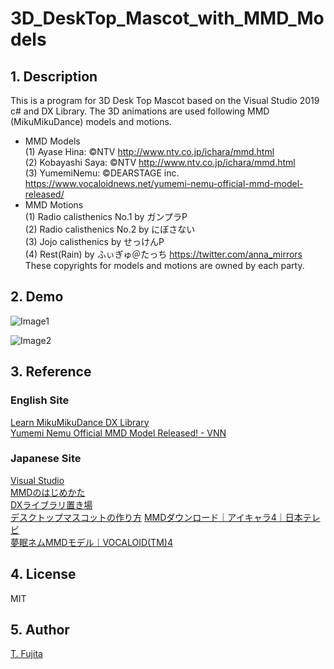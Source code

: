 # 3D_DeskTop_Mascot_with_MMD_Models
## 1. Description
This is a program for 3D Desk Top Mascot based on the Visual Studio 2019 c# and DX Library. The 3D animations are used following MMD (MikuMikuDance) models and motions.  
- MMD Models  
(1) Ayase Hina: ©NTV http://www.ntv.co.jp/ichara/mmd.html  
(2) Kobayashi Saya: ©NTV http://www.ntv.co.jp/ichara/mmd.html  
(3) YumemiNemu: ©DEARSTAGE inc. https://www.vocaloidnews.net/yumemi-nemu-official-mmd-model-released/  
- MMD Motions  
(1) Radio calisthenics No.1 by ガンプラP  
(2) Radio calisthenics No.2 by にぼさない  
(3) Jojo calisthenics by せっけんP  
(4) Rest(Rain) by ふぃぎゅ＠たっち https://twitter.com/anna_mirrors  
These copyrights for models and motions are owned by each party.

## 2. Demo

![Image1](https://to-fujita.github.io/Images/DeskTopMascot.png "Image for DesdkTop Mascot")

![Image2](https://to-fujita.github.io/Images/DeskTopMascot_Setting.png "Image for Setting of DeskTop Mascot")

## 3. Reference
### English Site
[Learn MikuMikuDance ](https://learnmmd.com) 
[DX Library](http://nagarei.github.io/DxLibEx/index.html)  
[Yumemi Nemu Official MMD Model Released! - VNN](https://www.vocaloidnews.net/yumemi-nemu-official-mmd-model-released/) 

### Japanese Site
[Visual Studio](https://visualstudio.microsoft.com/ja/)  
[MMDのはじめかた](https://w.atwiki.jp/vpvpwiki/pages/187.html)  
[DXライブラリ置き場](https://dxlib.xsrv.jp/)  
[デスクトップマスコットの作り方](https://qiita.com/massoumen/items/2985a0fb30472b97a590)
[MMDダウンロード｜アイキャラ4｜日本テレビ](https://www.ntv.co.jp/ichara/mmd.html)  
[夢眠ネムMMDモデル｜VOCALOID(TM)4](https://nemurion.com/download/)  

## 4. License
MIT

## 5. Author
[T. Fujita](https://github.com/To-Fujita)
